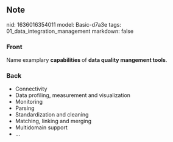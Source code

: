 ## Note
nid: 1636016354011
model: Basic-d7a3e
tags: 01_data_integration_management
markdown: false

### Front
Name examplary <b>capabilities </b>of <b>data quality mangement tools</b>.

### Back
<ul><li>Connectivity</li><li>Data profiling, measurement and visualization</li><li>Monitoring</li><li>Parsing</li><li>Standardization and cleaning</li><li>Matching, linking and merging</li><li>Multidomain support</li><li>…</li></ul>
